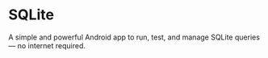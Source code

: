# SQLite
A simple and powerful Android app to run, test, and manage SQLite queries — no internet required.

